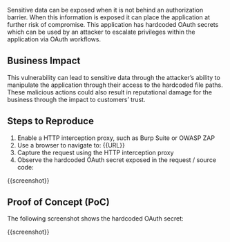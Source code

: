 Sensitive data can be exposed when it is not behind an authorization barrier. When this information is exposed it can place the application at further risk of compromise. This application has hardcoded OAuth secrets which can be used by an attacker to escalate privileges within the application via OAuth workflows.

## Business Impact

This vulnerability can lead to sensitive data through the attacker’s ability to manipulate the application through their access to the hardcoded file paths. These malicious actions could also result in reputational damage for the business through the impact to customers’ trust.

## Steps to Reproduce

1. Enable a HTTP interception proxy, such as Burp Suite or OWASP ZAP
1. Use a browser to navigate to: {{URL}}
1. Capture the request using the HTTP interception proxy
1. Observe the hardcoded OAuth secret exposed in the request / source code:

{{screenshot}}

## Proof of Concept (PoC)

The following screenshot shows the hardcoded OAuth secret:

{{screenshot}}
